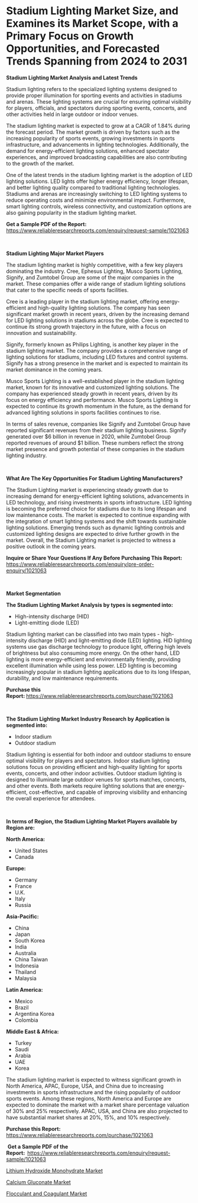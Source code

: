 <p><h1>Stadium Lighting Market Size, and Examines its Market Scope, with a Primary Focus on Growth Opportunities, and Forecasted Trends Spanning from 2024 to 2031</h1></p><p><strong>Stadium Lighting Market Analysis and Latest Trends</strong></p>
<p><p>Stadium lighting refers to the specialized lighting systems designed to provide proper illumination for sporting events and activities in stadiums and arenas. These lighting systems are crucial for ensuring optimal visibility for players, officials, and spectators during sporting events, concerts, and other activities held in large outdoor or indoor venues.</p><p>The stadium lighting market is expected to grow at a CAGR of 1.84% during the forecast period. The market growth is driven by factors such as the increasing popularity of sports events, growing investments in sports infrastructure, and advancements in lighting technologies. Additionally, the demand for energy-efficient lighting solutions, enhanced spectator experiences, and improved broadcasting capabilities are also contributing to the growth of the market.</p><p>One of the latest trends in the stadium lighting market is the adoption of LED lighting solutions. LED lights offer higher energy efficiency, longer lifespan, and better lighting quality compared to traditional lighting technologies. Stadiums and arenas are increasingly switching to LED lighting systems to reduce operating costs and minimize environmental impact. Furthermore, smart lighting controls, wireless connectivity, and customization options are also gaining popularity in the stadium lighting market.</p></p>
<p><strong>Get a Sample PDF of the Report:&nbsp;</strong> <a href="https://www.reliableresearchreports.com/enquiry/request-sample/1021063">https://www.reliableresearchreports.com/enquiry/request-sample/1021063</a></p>
<p>&nbsp;</p>
<p><strong>Stadium Lighting Major Market Players</strong></p>
<p><p>The stadium lighting market is highly competitive, with a few key players dominating the industry. Cree, Ephesus Lighting, Musco Sports Lighting, Signify, and Zumtobel Group are some of the major companies in the market. These companies offer a wide range of stadium lighting solutions that cater to the specific needs of sports facilities.</p><p>Cree is a leading player in the stadium lighting market, offering energy-efficient and high-quality lighting solutions. The company has seen significant market growth in recent years, driven by the increasing demand for LED lighting solutions in stadiums across the globe. Cree is expected to continue its strong growth trajectory in the future, with a focus on innovation and sustainability.</p><p>Signify, formerly known as Philips Lighting, is another key player in the stadium lighting market. The company provides a comprehensive range of lighting solutions for stadiums, including LED fixtures and control systems. Signify has a strong presence in the market and is expected to maintain its market dominance in the coming years.</p><p>Musco Sports Lighting is a well-established player in the stadium lighting market, known for its innovative and customized lighting solutions. The company has experienced steady growth in recent years, driven by its focus on energy efficiency and performance. Musco Sports Lighting is expected to continue its growth momentum in the future, as the demand for advanced lighting solutions in sports facilities continues to rise.</p><p>In terms of sales revenue, companies like Signify and Zumtobel Group have reported significant revenues from their stadium lighting business. Signify generated over $6 billion in revenue in 2020, while Zumtobel Group reported revenues of around $1 billion. These numbers reflect the strong market presence and growth potential of these companies in the stadium lighting industry.</p></p>
<p>&nbsp;</p>
<p><strong>What Are The Key Opportunities For Stadium Lighting Manufacturers?</strong></p>
<p><p>The Stadium Lighting market is experiencing steady growth due to increasing demand for energy-efficient lighting solutions, advancements in LED technology, and rising investments in sports infrastructure. LED lighting is becoming the preferred choice for stadiums due to its long lifespan and low maintenance costs. The market is expected to continue expanding with the integration of smart lighting systems and the shift towards sustainable lighting solutions. Emerging trends such as dynamic lighting controls and customized lighting designs are expected to drive further growth in the market. Overall, the Stadium Lighting market is projected to witness a positive outlook in the coming years.</p></p>
<p><strong>Inquire or Share Your Questions If Any Before Purchasing This Report:</strong> <a href="https://www.reliableresearchreports.com/enquiry/pre-order-enquiry/1021063">https://www.reliableresearchreports.com/enquiry/pre-order-enquiry/1021063</a></p>
<p>&nbsp;</p>
<p><strong>Market Segmentation</strong></p>
<p><strong>The Stadium Lighting Market Analysis by types is segmented into:</strong></p>
<p><ul><li>High-intensity discharge (HID)</li><li>Light-emitting diode (LED)</li></ul></p>
<p><p>Stadium lighting market can be classified into two main types - high-intensity discharge (HID) and light-emitting diode (LED) lighting. HID lighting systems use gas discharge technology to produce light, offering high levels of brightness but also consuming more energy. On the other hand, LED lighting is more energy-efficient and environmentally friendly, providing excellent illumination while using less power. LED lighting is becoming increasingly popular in stadium lighting applications due to its long lifespan, durability, and low maintenance requirements.</p></p>
<p><strong>Purchase this Report:&nbsp;</strong><a href="https://www.reliableresearchreports.com/purchase/1021063">https://www.reliableresearchreports.com/purchase/1021063</a></p>
<p>&nbsp;</p>
<p><strong>The Stadium Lighting Market Industry Research by Application is segmented into:</strong></p>
<p><ul><li>Indoor stadium</li><li>Outdoor stadium</li></ul></p>
<p><p>Stadium lighting is essential for both indoor and outdoor stadiums to ensure optimal visibility for players and spectators. Indoor stadium lighting solutions focus on providing efficient and high-quality lighting for sports events, concerts, and other indoor activities. Outdoor stadium lighting is designed to illuminate large outdoor venues for sports matches, concerts, and other events. Both markets require lighting solutions that are energy-efficient, cost-effective, and capable of improving visibility and enhancing the overall experience for attendees.</p></p>
<p>&nbsp;</p>
<p><strong>In terms of Region, the Stadium Lighting Market Players available by Region are:</strong></p>
<p>
    <p> <strong> North America: </strong>
        <ul>
            <li>United States</li>
            <li>Canada</li>
        </ul>
        </p> 
    <p> <strong> Europe: </strong>
        <ul>
            <li>Germany</li>
            <li>France</li>
            <li>U.K.</li>
            <li>Italy</li>
            <li>Russia</li>
        </ul>
        </p> 
    <p> <strong> Asia-Pacific: </strong>
        <ul>
            <li>China</li>
            <li>Japan</li>
            <li>South Korea</li>
            <li>India</li>
            <li>Australia</li>
            <li>China Taiwan</li>
            <li>Indonesia</li>
            <li>Thailand</li>
            <li>Malaysia</li>
        </ul>
        </p> 
    <p> <strong> Latin America: </strong>
        <ul>
            <li>Mexico</li>
            <li>Brazil</li>
            <li>Argentina Korea</li>
            <li>Colombia</li>
        </ul>
        </p> 
    <p> <strong> Middle East & Africa: </strong>
        <ul>
            <li>Turkey</li>
            <li>Saudi</li>
            <li>Arabia</li>
            <li>UAE</li>
            <li>Korea</li>
        </ul>
    </p>
    </p>
<p><p>The stadium lighting market is expected to witness significant growth in North America, APAC, Europe, USA, and China due to increasing investments in sports infrastructure and the rising popularity of outdoor sports events. Among these regions, North America and Europe are expected to dominate the market with a market share percentage valuation of 30% and 25% respectively. APAC, USA, and China are also projected to have substantial market shares at 20%, 15%, and 10% respectively.</p></p>
<p><strong>Purchase this Report: </strong><a href="https://www.reliableresearchreports.com/purchase/1021063">https://www.reliableresearchreports.com/purchase/1021063</a></p>
<p>&nbsp;<strong>Get a Sample PDF of the Report:&nbsp;&nbsp;</strong><a href="https://www.reliableresearchreports.com/enquiry/request-sample/1021063">https://www.reliableresearchreports.com/enquiry/request-sample/1021063</a></p>
<p><strong></strong></p>
<p><p><a href="https://circular-yam-9b9.notion.site/Lithium-Hydroxide-Monohydrate-Market-Offer-Valuable-Insights-into-Market-Size-Market-Share-Market--2c2208e121ed4f048d12d1e2da8ec5bd">Lithium Hydroxide Monohydrate Market</a></p><p><a href="https://cedar-agate-3da.notion.site/Calcium-Gluconate-Market-Research-Report-Provides-thorough-Industry-Overview-which-offers-an-In-Dep-51e64bbe50674ada91a3ed728ee60bfb">Calcium Gluconate Market</a></p><p><a href="https://copper-carbon-84f.notion.site/Flocculant-and-Coagulant-Market-Offers-Provide-Insightful-Data-for-the-Time-Period-from-2024-to-2031-81c3a61646aa417eb61a76cf192b0f52">Flocculant and Coagulant Market</a></p></p>